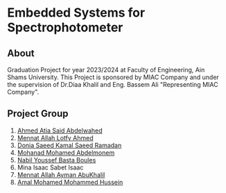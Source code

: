 # Embedded Systems for Spectrophotometer
## About
Graduation Project for year 2023/2024 at Faculty of Engineering, Ain Shams University. This Project is sponsored by MIAC Company and under the supervision of Dr.Diaa Khalil and Eng. Bassem Ali "Representing MIAC Company".

## Project Group
1. [Ahmed Atia Said Abdelwahed](https://www.linkedin.com/in/ahmed-atia-said-abdelwahed-b8aa38135/)
2. [Mennat Allah Lotfy Ahmed](https://www.linkedin.com/in/mennalotfy1111)
3. [Donia Saeed Kamal Saeed Ramadan](https://www.linkedin.com/in/donia-saeed-kamal-35551a233/)
4. [Mohanad Mohamed Abdelmonem](https://www.linkedin.com/in/mohanad-mohamed-7860aa203/)
5. [Nabil Youssef Basta Boules](https://www.linkedin.com/in/nabil-youssef-557884219/)
6. Mina Isaac Sabet Isaac
7. [Mennat Allah Ayman AbuKhalil](https://www.linkedin.com/in/menna-ayman-24395a247/)
8. [Amal Mohamed Mohammed Hussein](https://www.linkedin.com/in/amal-mohamed2001/)
